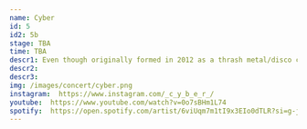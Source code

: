 ```yaml
---
name: Cyber
id: 5
id2: 5b
stage: TBA
time: TBA
descr1: Even though originally formed in 2012 as a thrash metal/disco concept, CYBER is now known as the ongoing experimental hip-hop and electronic project of Salka Valsdóttir and Jóhanna Rakel. The band was named after a lipstick that Salka and Jóhanna both found themselves rocking when they became best friends at sixteen. Even though the lipstick is now totally lame the band has flourished. Releasing 5 projects in the last 5 years, CYBER has now established themselves as a leading force of fun and experimental live performances. For their latest album ‘VACATION’ CYBER won the Icelandic Music Awards for best hip-hop/rap album.
descr2:
descr3:
img: /images/concert/cyber.png
instagram:  https://www.instagram.com/_c_y_b_e_r_/
youtube:  https://www.youtube.com/watch?v=0o7sBHm1L74
spotify:  https://open.spotify.com/artist/6viUqm7m1tI9x3EIo0dTLR?si=g-j9VyP6SBCNNC12TFKNYQ
---
```

